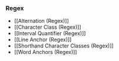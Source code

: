 ### Regex
- [[Alternation (Regex)]]
- [[Character Class (Regex)]]
- [[Interval Quantifier (Regex)]]
- [[Line Anchor (Regex)]]
- [[Shorthand Character Classes (Regex)]]
- [[Word Anchors (Regex)]]
